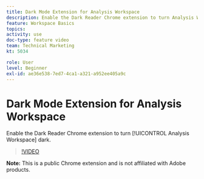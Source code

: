 ```yaml
---
title: Dark Mode Extension for Analysis Workspace
description: Enable the Dark Reader Chrome extension to turn Analysis Workspace dark.
feature: Workspace Basics
topics: 
activity: use
doc-type: feature video
team: Technical Marketing
kt: 5034

role: User
level: Beginner
exl-id: ae36e538-7ed7-4ca1-a321-a952ee405a9c
---
```

# Dark Mode Extension for Analysis Workspace

Enable the Dark Reader Chrome extension to turn [!UICONTROL Analysis Workspace] dark.

>[!VIDEO](https://video.tv.adobe.com/v/33774/?quality=12)

**Note:** This is a public Chrome extension and is not affiliated with Adobe products.
